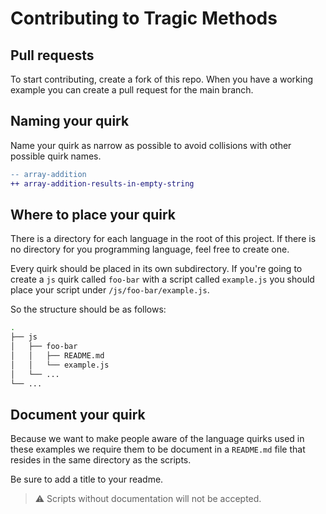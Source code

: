 # Contributing to Tragic Methods

## Pull requests

To start contributing, create a fork of this repo. When you have a working example you can create a pull request for the main branch.

## Naming your quirk

Name your quirk as narrow as possible to avoid collisions with other possible quirk names.

```diff
-- array-addition
++ array-addition-results-in-empty-string
```

## Where to place your quirk

There is a directory for each language in the root of this project. If there is no directory for you programming language, feel free to create one.

Every quirk should be placed in its own subdirectory. If you're going to create a `js` quirk called `foo-bar` with a script called `example.js` you should place your script under `/js/foo-bar/example.js`.

So the structure should be as follows:

```bash
.
├── js
│   ├── foo-bar
│   │   ├── README.md
│   │   └── example.js
│   └── ...
└── ...
```

## Document your quirk

Because we want to make people aware of the language quirks used in these examples
we require them to be document in a `README.md` file that resides in the same directory
as the scripts.

Be sure to add a title to your readme.

> :warning: Scripts without documentation will not be accepted.
